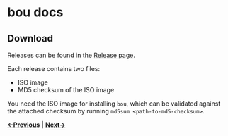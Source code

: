 bou docs
========

Download
--------

Releases can be found in the [Release page](https://github.com/oscillatingworks/bou/releases).

Each release contains two files:

- ISO image
- MD5 checksum of the ISO image

You need the ISO image for installing `bou`, which can be validated against the attached
checksum by running `md5sum <path-to-md5-checksum>`.

**[←Previous](README.md)** | **[Next→](install.md)**
